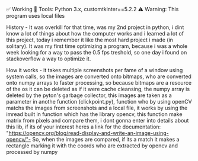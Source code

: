 ✅ Working
🔨 Tools: Python 3.x, customtkinter==5.2.2
⚠️ Warning: This program uses local files

History -  It was overkill for that time, was my 2nd project in python, i dint know a lot of things about how the computer works and i learned a lot of this project, today i remember it like the most hard project i made (in solitary).
It was my first time optimizing a program, because i was a whole week looking for a way to pass the 0.5 fps treshold, so one day i found on stackoverflow a way to optimize it.

How it works - it takes multiple screenshots per fame of a window using system calls, so the images are converted onto bitmaps, who are converted onto numpy arrays to faster processing, so because bitmaps are
a resource of the os it can be deleted as if it were cache cleansing, the numpy array is deleted by the pyton's garbage collector, this images are taken as a parameter in anothe function (clickpoint.py), 
function who by using openCV matchs the images from screenshots and a local file, it works by using the imread built in function which has the library opencv, this function make matrix from pixels and 
compare them, i dont gonna enter into details about this lib, if its of your interest heres a link for the documentation: "https://opencv.org/blog/read-display-and-write-an-image-using-opencv/"- So, 
when the images are compared, if its a match it makes a rectangle marking it with the coords who are extracted by opencv and processed by numpy

